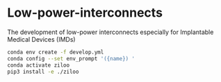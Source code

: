 # Low-power-interconnects

The development of low-power interconnects especially for Implantable Medical Devices (IMDs)

```bash
conda env create -f develop.yml
conda config --set env_prompt '({name}) '
conda activate ziloo
pip3 install -e ./ziloo
```

